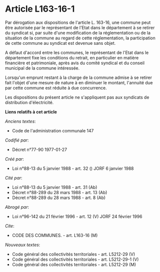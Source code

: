 # Article L163-16-1

Par dérogation aux dispositions de l'article L. 163-16, une commune peut être autorisée par le représentant de l'Etat dans le
département à se retirer du syndicat si, par suite d'une modification de la réglementation ou de la situation de la commune
au regard de cette réglementation, la participation de cette commune au syndicat est devenue sans objet.

A défaut d'accord entre les communes, le représentant de l'Etat dans le département fixe les conditions du retrait, en
particulier en matière financière et patrimoniale, après avis du comité syndical et du conseil municipal de la commune
intéressée.

Lorsqu'un emprunt restant à la charge de la commune admise à se retirer fait l'objet d'une mesure de nature à en diminuer le
montant, l'annuité due par cette commune est réduite à due concurrence.

Les dispositions du présent article ne s'appliquent pas aux syndicats de distribution d'électricité.

**Liens relatifs à cet article**

_Anciens textes_:

  - Code de l'administration communale 147

_Codifié par_:

  - Décret n°77-90 1977-01-27

_Créé par_:

  - Loi n°88-13 du 5 janvier 1988 - art. 32 () JORF 6 janvier 1988

_Cité par_:

  - Loi n°88-13 du 5 janvier 1988 - art. 31 (Ab)
  - Décret n°88-289 du 28 mars 1988 - art. 13 (Ab)
  - Décret n°88-289 du 28 mars 1988 - art. 8 (Ab)

_Abrogé par_:

  - Loi n°96-142 du 21 février 1996 - art. 12 (V) JORF 24 février 1996

_Cite_:

  - CODE DES COMMUNES. - art. L163-16 (M)

_Nouveaux textes_:

  - Code général des collectivités territoriales - art. L5212-29 (V)
  - Code général des collectivités territoriales - art. L5212-29-1 (V)
  - Code général des collectivités territoriales - art. L5212-29 (M)

